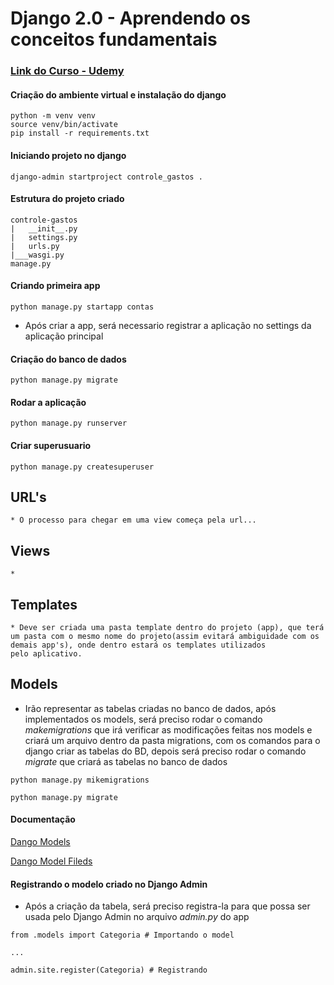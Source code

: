 # Django 2.0 - Aprendendo os conceitos fundamentais

### [Link do Curso - Udemy](https://www.udemy.com/django-20-aprendendo-os-conceitos-fundamentais/)

#### Criação do ambiente virtual e instalação do django
    python -m venv venv
    source venv/bin/activate
    pip install -r requirements.txt

#### Iniciando projeto no django
    django-admin startproject controle_gastos .
    
#### Estrutura do projeto criado

    controle-gastos
    |   __init__.py
    |   settings.py
    |   urls.py
    |___wasgi.py
    manage.py

#### Criando primeira app
    python manage.py startapp contas
    
* Após criar a app, será necessario registrar a aplicação 
no settings da aplicação principal

#### Criação do banco de dados
    python manage.py migrate
    
#### Rodar a aplicação
    python manage.py runserver
    
#### Criar superusuario
    python manage.py createsuperuser
    
## URL's
    * O processo para chegar em uma view começa pela url... 
    
## Views
    *

## Templates
    * Deve ser criada uma pasta template dentro do projeto (app), que terá
    um pasta com o mesmo nome do projeto(assim evitará ambiguidade com os demais app's), onde dentro estará os templates utilizados
    pelo aplicativo.
   
## Models 
   * Irão representar as tabelas criadas no banco de dados, após implementados
   os models, será preciso rodar o comando <em>makemigrations</em> que irá verificar
   as modificações feitas nos models e criará um arquivo dentro da pasta migrations,
   com os comandos para o django criar as tabelas do BD, depois será preciso rodar o comando <em>migrate</em> 
   que criará as tabelas no banco de dados
    
    python manage.py mikemigrations
    
    python manage.py migrate
#### Documentação
[Dango Models](https://docs.djangoproject.com/en/2.0/topics/db/models/)

[Dango Model Fileds](https://www.udemy.com/django-20-aprendendo-os-conceitos-fundamentais/)

#### Registrando o modelo criado no Django Admin
   * Após a criação da tabela, será preciso registra-la para que possa ser usada pelo Django Admin
     no arquivo <em>admin.py</em> do app

    from .models import Categoria # Importando o model
    
    ...
    
    admin.site.register(Categoria) # Registrando





   
  


